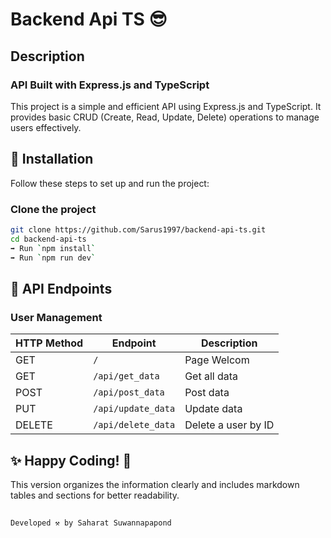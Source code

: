 # Backend Api TS 😎

## Description

### API Built with Express.js and TypeScript

This project is a simple and efficient API using Express.js and TypeScript. It provides basic CRUD (Create, Read, Update, Delete) operations to manage users effectively.

## 🚀 Installation

Follow these steps to set up and run the project:

### Clone the project

```bash
git clone https://github.com/Sarus1997/backend-api-ts.git
cd backend-api-ts 
➡️ Run `npm install`
➡️ Run `npm run dev`
```

## 📂 API Endpoints

### User Management

| HTTP Method | Endpoint           | Description          |
|-------------|--------------------|----------------------|
| GET         | `/`                | Page Welcom          |
| GET         | `/api/get_data`    | Get all data         |
| POST        | `/api/post_data`   | Post data            |
| PUT         | `/api/update_data` | Update data          |
| DELETE      | `/api/delete_data` | Delete a user by ID  |

## ✨ Happy Coding! 🎉

This version organizes the information clearly and includes markdown tables and sections for better readability.

##

```bash
Developed ⚒️ by Saharat Suwannapapond 
```

